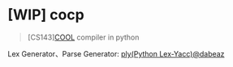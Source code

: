 # [WIP] cocp
> [CS143][COOL](https://web.stanford.edu/class/cs143/) compiler in python

Lex Generator、Parse Generator: [ply(Python Lex-Yacc)@dabeaz](https://github.com/dabeaz/ply)
